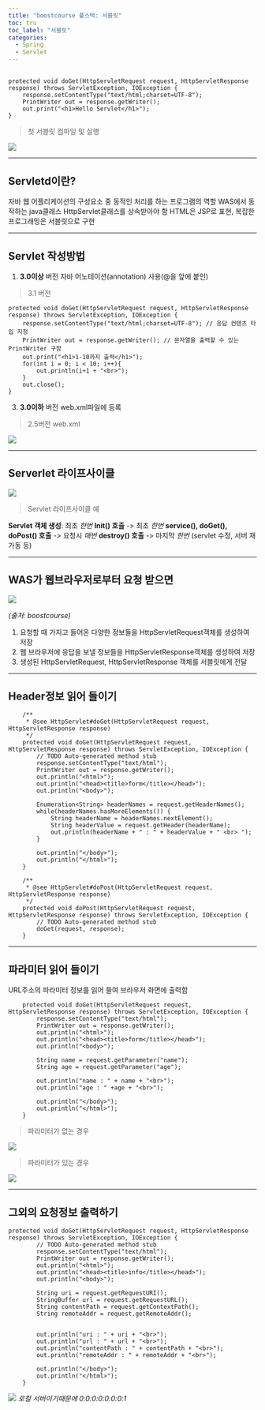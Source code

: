 ```yaml
---
title: "boostcourse 풀스택: 서블릿"
toc: tru
toc_label: "서블릿"
categories:
  - Spring
  - Servlet
---
```

## 

```
protected void doGet(HttpServletRequest request, HttpServletResponse response) throws ServletException, IOException {
	response.setContentType("text/html;charset=UTF-8");
	PrintWriter out = response.getWriter();
	out.print("<h1>Hello Servlet</h1>");
}
```
>첫 서블릿 컴파일 및 실행  
>
![](https://blog.kakaocdn.net/dn/biB7lO/btqZpeS9jTY/RlUItEQDKZ2frPwmULhAB1/img.png)

----------

## Servletd이란?

자바 웹 어플리케이션의 구성요소 중 동적인 처리를 하는 프로그램의 역할
WAS에서 동작하는 java클래스
HttpServlet클래스를 상속받아야 함
HTML은 JSP로 표현, 복잡한 프로그래밍은 서블릿으로 구현

----------

## Servlet 작성방법

1. **3.0이상** 버전
자바 어노테이션(annotation) 사용(@을 앞에 붙인)
> 3.1 버전  
```
protected void doGet(HttpServletRequest request, HttpServletResponse response) throws ServletException, IOException {
	response.setContentType("text/html;charset=UTF-8"); // 응답 컨텐츠 타입 지정
	PrintWriter out = response.getWriter(); // 문자열을 출력할 수 있는 PrintWriter 구함
	out.print("<h1>1-10까지 출력</h1>");
	for(int i = 0; i < 10; i++){
		out.println(i+1 + "<br>");
	}
	out.close();
}
```  
  
  
3. **3.0이하** 버전
web.xml파일에 등록
>2.5버전 web.xml  
>
![](https://blog.kakaocdn.net/dn/QlqJT/btqZrgXb7an/jSZn1imsYjKs4aguZ5QXe0/img.png)

----------

## Serverlet 라이프사이클

![](https://blog.kakaocdn.net/dn/omoCk/btqZqo2iD6I/QZkA8v2Pb4IZkimkcSFhE1/img.png)

> Servlet 라이프사이클 예
> 
**Servlet 객체 생성**: 최초 *한번*
**Init() 호출** -> 최초 *한번*
**service(), doGet(), doPost() 호출** -> 요청시 *매번*
**destroy() 호출** -> 마지막 *한번* (servlet 수정, 서버 재가동 등)

---

## WAS가 웹브라우저로부터 요청 받으면
![](https://blog.kakaocdn.net/dn/kZe9p/btqZDPSPY7r/xC3kbkrwG5anR763lcU82K/img.png)

*(출처: boostcourse)*

1. 요청할 때 가지고 들어온 다양한 정보들을  HttpServletRequest객체를 생성하여 저장
2. 웹 브라우저에 응답을 보낼 정보들을  HttpServletResponse객체를 생성하여 저장
3. 생성된 HttpServletRequest, HttpServletResponse 객체를 서블릿에게 전달

----------

## Header정보 읽어 들이기

```
	/**
	 * @see HttpServlet#doGet(HttpServletRequest request, HttpServletResponse response)
	 */
	protected void doGet(HttpServletRequest request, HttpServletResponse response) throws ServletException, IOException {
		// TODO Auto-generated method stub
		response.setContentType("text/html");
		PrintWriter out = response.getWriter();
		out.println("<html>");
		out.println("<head><title>form</title></head>");
		out.println("<body>");

		Enumeration<String> headerNames = request.getHeaderNames();
		while(headerNames.hasMoreElements()) {
			String headerName = headerNames.nextElement();
			String headerValue = request.getHeader(headerName);
			out.println(headerName + " : " + headerValue + " <br> ");
		}		
		
		out.println("</body>");
		out.println("</html>");
	}

	/**
	 * @see HttpServlet#doPost(HttpServletRequest request, HttpServletResponse response)
	 */
	protected void doPost(HttpServletRequest request, HttpServletResponse response) throws ServletException, IOException {
		// TODO Auto-generated method stub
		doGet(request, response);
	}
```

----------

## 파라미터 읽어 들이기

URL주소의 파라미터 정보를 읽어 들여 브라우저 화면에 출력함

```
	protected void doGet(HttpServletRequest request, HttpServletResponse response) throws ServletException, IOException {
		response.setContentType("text/html");
		PrintWriter out = response.getWriter();
		out.println("<html>");
		out.println("<head><title>form</title></head>");
		out.println("<body>");

		String name = request.getParameter("name");
		String age = request.getParameter("age");
		
		out.println("name : " + name + "<br>");
		out.println("age : " +age + "<br>");
		
		out.println("</body>");
		out.println("</html>");
	}
```
>파라미터가 없는 경우
>
![](https://blog.kakaocdn.net/dn/bNKI0X/btqZtzcvjnK/OupdSYw2xzwiFuQRYyykr1/img.png)
>파라미터가 있는 경우

![](https://blog.kakaocdn.net/dn/bL8BSR/btqZyvHvKfR/01FRVvCkCRbvQYasnmK5q0/img.png)

----------

## 그외의 요청정보 출력하기

```
protected void doGet(HttpServletRequest request, HttpServletResponse response) throws ServletException, IOException {
		// TODO Auto-generated method stub
		response.setContentType("text/html");
		PrintWriter out = response.getWriter();
		out.println("<html>");
		out.println("<head><title>info</title></head>");
		out.println("<body>");

		String uri = request.getRequestURI();
		StringBuffer url = request.getRequestURL();
		String contentPath = request.getContextPath();
		String remoteAddr = request.getRemoteAddr();
		
		
		out.println("uri : " + uri + "<br>");
		out.println("url : " + url + "<br>");
		out.println("contentPath : " + contentPath + "<br>");
		out.println("remoteAddr : " + remoteAddr + "<br>");
		
		out.println("</body>");
		out.println("</html>");
	}
```

![](https://blog.kakaocdn.net/dn/IVoaj/btqZvNIFTbs/tXHBrhUgZGbYEfF8sjqfB0/img.png)
*로컬 서버이기때문에 0:0:0:0:0:0:0:1*
